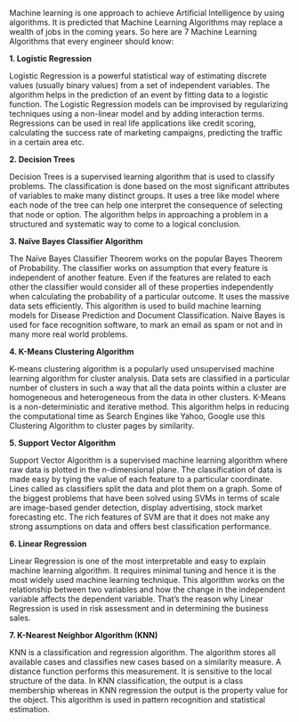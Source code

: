 Machine learning is one approach to achieve Artificial Intelligence by using algorithms. It is predicted that Machine Learning Algorithms may replace a wealth of jobs in the coming years. So here are 7 Machine Learning Algorithms that every engineer should know: 

**1. Logistic Regression**

Logistic Regression is a powerful statistical way of estimating discrete values (usually binary values) from a set of independent variables. The algorithm helps in the prediction of an event by fitting data to a logistic function. The Logistic Regression models can be improvised by regularizing techniques using a non-linear model and by adding interaction terms. Regressions can be used in real life applications like credit scoring, calculating the success rate of marketing campaigns, predicting the traffic in a certain area etc.

**2. Decision Trees**

Decision Trees is a supervised learning algorithm that is used to classify problems. The classification is done based on the most significant attributes of variables to make many distinct groups. It uses a tree like model where each node of the tree can help one interpret the consequence of selecting that node or option. The algorithm helps in approaching a problem in a structured and systematic way to come to a logical conclusion.

**3. Naïve Bayes Classifier Algorithm**

The Naïve Bayes Classifier Theorem works on the popular Bayes Theorem of Probability. The classifier works on assumption that every feature is independent of another feature. Even if the features are related to each other the classifier would consider all of these properties independently when calculating the probability of a particular outcome. It uses the massive data sets efficiently. This algorithm is used to build machine learning models for Disease Prediction and Document Classification. Naive Bayes is used for face recognition software, to mark an email as spam or not and in many more real world problems.

**4. K-Means Clustering Algorithm**

K-means clustering algorithm is a popularly used unsupervised machine learning algorithm for cluster analysis. Data sets are classified in a particular number of clusters in such a way that all the data points within a cluster are homogeneous and heterogeneous from the data in other clusters. K-Means is a non-deterministic and iterative method. This algorithm helps in reducing the computational time as Search Engines like Yahoo, Google use this Clustering Algorithm to cluster pages by similarity.  

**5. Support Vector Algorithm**

Support Vector Algorithm is a supervised machine learning algorithm where raw data is plotted in the n-dimensional plane. The classification of data is made easy by tying the value of each feature to a particular coordinate. Lines called as classifiers split the data and plot them on a graph. Some of the biggest problems that have been solved using SVMs in terms of scale are image-based gender detection, display advertising, stock market forecasting etc.  The rich features of SVM are that it does not make any strong assumptions on data and offers best classification performance.

**6. Linear Regression**

Linear Regression is one of the most interpretable and easy to explain machine learning algorithm. It requires minimal tuning and hence it is the most widely used machine learning technique. This algorithm works on the relationship between two variables and how the change in the independent variable affects the dependent variable. That’s the reason why Linear Regression is used in risk assessment and in determining the business sales.

**7. K-Nearest Neighbor Algorithm (KNN)**

KNN is a classification and regression algorithm. The algorithm stores all available cases and classifies new cases based on a similarity measure. A distance function performs this measurement. It is sensitive to the local structure of the data. In KNN classification, the output is a class membership whereas in KNN regression the output is the property value for the object. This algorithm is used in pattern recognition and statistical estimation.

